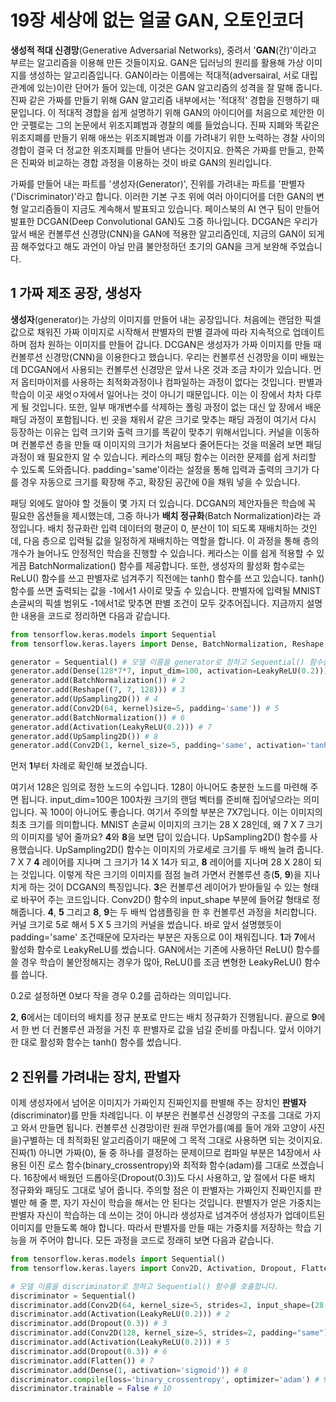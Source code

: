 # 19장 세상에 없는 얼굴 GAN, 오토인코더

**생성적 적대 신경망**(Generative Adversarial Networks), 중려서 '**GAN**(간)'이라고 부르는 알고리즘을 이용해 만든 것들이지요.
GAN은 딥러닝의 원리를 활용해 가상 이미지를 생성하는 알고리즘입니다.
GAN이라는 이름에는 적대적(adversairal, 서로 대립 관계에 있는)이란 단어가 들어 있는데, 이것은 GAN 알고리즘의 성격을 잘 말해 줍니다.
진짜 같은 가짜를 만들기 위해 GAN 알고리즘 내부에서는 '적대적' 경합을 진행하기 때문입니다.
이 적대적 경합을 쉽게 설명하기 위해 GAN의 아이디어를 처음으로 제안한 이안 굿펠로는 그의 논문에서 위조지폐범과 경찰의 예를 들었습니다.
진짜 지폐와 똑같은 위조지폐를 만들기 위해 애쓰는 위조지폐범과 이를 가려내기 위한 노력하는 경찰 사이의 경합이 결국 더 정교한 위조지폐를 만들어 낸다는 것이지요.
한쪽은 가짜를 만들고, 한쪽은 진짜와 비교하는 경합 과정을 이용하는 것이 바로 GAN의 원리입니다.

가짜를 만들어 내는 파트를 '생성자(Generator)', 진위를 가려내는 파트를 '판별자('Discriminator)'라고 합니다.
이러한 기본 구조 위에 여러 아이디어를 더한 GAN의 변형 알고리즘들이 지금도 계속해서 발표되고 있습니다.
페이스북의 AI 연구 팀이 만들어 발표한 DCGAN(Deep Convolutional GAN)도 그중 하나입니다.
DCGAN은 우리가 앞서 배운 컨볼루션 신경망(CNN)을 GAN에 적용한 알고리즘인데, 지금의 GAN이 되게끔 해주었다고 해도 과언이 아닐 만큼 불안정하던 초기의 GAN을 크게 보완해 주었습니다.

## 1 가짜 제조 공장, 생성자

**생성자**(generator)는 가상의 이미지를 만들어 내는 공장입니다.
처음에는 랜덤한 픽셀 값으로 채워진 가짜 이미지로 시작해서 판별자의 판별 결과에 따라 지속적으로 업데이트하며 점차 원하는 이미지를 만들어 갑니다.
DCGAN은 생성자가 가짜 이미지를 만들 때 컨볼루션 신경망(CNN)을 이용한다고 했습니다.
우리는 컨볼루션 신경망을 이미 배웠는데 DCGAN에서 사용되는 컨볼루션 신경망은 앞서 나온 것과 조금 차이가 있습니다.
먼저 옵티마이저를 사용하는 최적화과정이나 컴파일하는 과정이 없다는 것입니다.
판별과 학습이 이곳 새엇ㅇ자에서 일어나는 것이 아니기 때문입니다.
이는 이 장에서 차차 다루게 될 것입니다.
또한, 일부 매개변수를 삭제하는 폴링 과정이 없는 대신 앞 장에서 배운 패딩 과정이 포함됩니다.
빈 곳을 채워서 같은 크기로 맞추는 패딩 과정이 여기서 다시 등장하는 이유는 입력 크기와 출력 크기를 똑같이 맞추기 위해서입니다.
커널을 이동하며 컨볼루션 층을 만들 때 이미지의 크기가 처음보다 줄어든다는 것을 떠올려 보면 패딩 과정이 왜 필요한지 알 수 있습니다.
케라스의 패딩 함수는 이러한 문제를 쉽게 처리할 수 있도록 도와줍니다.
padding='same'이라는 설정을 통해 입력과 출력의 크기가 다를 경우 자동으로 크기를 확장해 주고, 확장된 공간에 0을 채워 넣을 수 있습니다.

패딩 외에도 알아야 할 것들이 몇 가지 더 있습니다.
DCGAN의 제안자들은 학습에 꼭 필요한 옵션들을 제시했는데, 그중 하나가 **배치 정규화**(Batch Normalization)라는 과정입니다.
배치 정규화란 입력 데이터의 평균이 0, 분산이 1이 되도록 재배치하는 것인데, 다음 층으로 입력될 값을 일정하게 재배치하는 역할을 합니다.
이 과정을 통해 층의 개수가 늘어나도 안정적인 학습을 진행할 수 있습니다.
케라스는 이를 쉽게 적용할 수 있게끔 BatchNormalization() 함수를 제공합니다.
또한, 생성자의 활성화 함수로는 ReLU() 함수를 쓰고 판별자로 넘겨주기 직전에는 tanh() 함수를 쓰고 있습니다.
tanh() 함수를 쓰면 출력되는 값을 -1에서1 사이로 맞출 수 있습니다.
판별자에 입력될 MNIST 손글씨의 픽셀 범위도 -1에서1로 맞추면 판별 조건이 모두 갖추어집니다.
지금까지 설명한 내용을 코드로 정리하면 다음과 같습니다.

```python
from tensorflow.keras.models import Sequential
from tensorflow.keras.layers import Dense, BatchNormalization, Reshape, UpSampling2D, Conv2D, Activation

generator = Sequential() # 모델 이름을 generator로 정하고 Sequential() 함수를 호출
generator.add(Dense(128*7*7, input_dim=100, activation=LeakyReLU(0.2))) # 1
generator.add(BatchNormalization()) # 2
generator.add(Reshape((7, 7, 128))) # 3
generator.add(UpSampling2D()) # 4
generator.add(Conv2D(64, kernel)size=5, padding='same')) # 5
generator.add(BatchNormalization()) # 6
generator.add(Activation(LeakyReLU(0.2))) # 7
generator.add(UpSampling2D()) # 8
generator.add(Conv2D(1, kernel_size=5, padding='same', activation='tanh')) # 9
```

먼저 **1**부터 차례로 확인해 보겠습니다.

여기서 128은 임의로 정한 노드의 수입니다.
128이 아니어도 충분한 노드를 마련해 주면 됩니다.
input_dim=100은 100차원 크기의 랜덤 벡터를 준비해 집어넣으라는 의미입니다.
꼭 100이 아니어도 좋습니다.
여기서 주의할 부분은 7X7입니다.
이는 이미지의 최초 크기를 의미합니다.
MNIST 손글씨 이미지의 크기는 28 X 28인데, 왜 7 X 7 크기의 이미지를 넣어 줄까요?
**4**와 **8**을 보면 답이 있습니다.
UpSampling2D() 함수를 사용했습니다.
UpSampling2D() 함수는 이미지의 가로세로 크기를 두 배씩 늘려 줍니다.
7 X 7 **4** 레이어를 지나며 그 크기가 14 X 14가 되고, **8** 레이어를 지나며 28 X 28이 되는 것입니다.
이렇게 작은 크기의 이미지를 점점 늘려 가면서 컨볼루션 층(**5**, **9**)을 지나치게 하는 것이 DCGAN의 특징입니다.
**3**은 컨볼루션 레이어가 받아들일 수 있는 형태로 바꾸어 주는 코드입니다. 
Conv2D() 함수의 input_shape 부분에 들어갈 형태로 정해줍니다.
**4**, **5** 그리고 **8**, **9**는 두 배씩 업샘플링을 한 후 컨볼루션 과정을 처리합니다.
커널 크기로 5로 해서 5 X 5 크기의 커널을 썼습니다.
바로 앞서 설명했듯이 padding='same' 조건때문에 모자라는 부분은 자동으로 0이 채워집니다.
**1**과 **7**에서 활성화 함수로 LeakyReLU를 썼습니다.
GAN에서는 기존에 사용하던 ReLU() 함수를 쓸 경우 학습이 불안정해지는 경우가 많아, ReLU()를 조금 변형한 LeakyReLU() 함수를 씁니다.

0.2로 설정하면 0보다 작을 경우 0.2를 곱하라는 의미입니다.

**2**, **6**에서는 데이터의 배치를 정규 분포로 만드는 배치 정규화가 진행됩니다.
끝으로 **9**에서 한 번 더 컨볼루션 과정을 거친 후 판별자로 값을 넘길 준비를 마칩니다.
앞서 이야기한 대로 활성화 함수는 tanh() 함수를 썼습니다.

## 2 진위를 가려내는 장치, 판별자

이제 생성자에서 넘어온 이미지가 가짜인지 진짜인지를 판별해 주는 장치인 **판별자**(discriminator)를 만들 차례입니다.
이 부분은 컨볼루션 신경망의 구조를 그대로 가지고 와서 만들면 됩니다.
컨볼루션 신경망이란 원래 무언가를(예를 들어 개와 고양이 사진을)구별하는 데 최적화된 알고리즘이기 때문에 그 목적 그대로 사용하면 되는 것이지요.
진짜(1) 아니면 가짜(0), 둘 중 하나를 결정하는 문제이므로 컴파일 부분은 14장에서 사용된 이진 로스 함수(binary_crossentropy)와 최적화 함수(adam)를 그대로 쓰겠습니다.
16장에서 배웠던 드롭아웃(Dropout(0.3))도 다시 사용하고, 앞 절에서 다룬 배치 정규화와 패딩도 그대로 넣어 줍니다.
주의할 점은 이 판별자는 가짜인지 진짜인지를 판별만 해 줄 뿐, 자기 자신이 학습을 해서는 안 된다는 것입니다.
판별자가 얻은 가중치는 판별자 자신이 학습하는 데 쓰이는 것이 아니라 생성자로 넘겨주어 생성자가 업데이트된 이미지를 만들도록 해야 합니다.
따라서 판별자를 만들 때는 가중치를 저장하는 학습 기능을 꺼 주어야 합니다.
모든 과정을 코드로 정래히 보면 다음과 같습니다.
```python
from tensorflow.keras.models import Sequential()
from tensorflow.keras.layers import Conv2D, Activation, Dropout, Flatten, Dense

# 모델 이름을 discriminator로 정하고 Sequential() 함수를 호출합니다.
discriminator = Sequential() 
discriminator.add(Conv2D(64, kernel_size=5, strides=2, input_shape=(28, 28, 1), padding="same")) # 1
discriminator.add(Activation(LeakyReLU(0.2))) # 2
discriminator.add(Dropout(0.3)) # 3
discriminator.add(Conv2D(128, kernel_size=5, strides=2, padding="same")) # 4
discriminator.add(Activation(LeakyReLU(0.2))) # 5
discriminator.add(Dropout(0.3)) # 6
discriminator.add(Flatten()) # 7
discriminator.add(Dense(1, activation='sigmoid')) # 8
discriminator.compile(loss='binary_crossentropy', optimizer='adam') # 9
discriminator.trainable = False # 10
```

